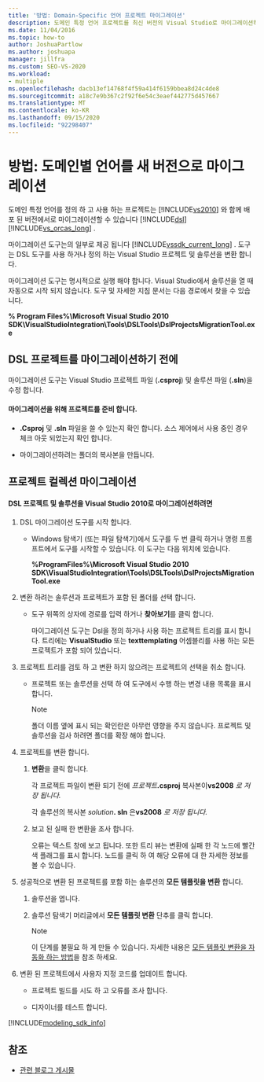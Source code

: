 ```yaml
---
title: '방법: Domain-Specific 언어 프로젝트 마이그레이션'
description: 도메인 특정 언어 프로젝트를 최신 버전의 Visual Studio로 마이그레이션하는 방법에 대 한 정보를 제공 합니다.
ms.date: 11/04/2016
ms.topic: how-to
author: JoshuaPartlow
ms.author: joshuapa
manager: jillfra
ms.custom: SEO-VS-2020
ms.workload:
- multiple
ms.openlocfilehash: dacb13ef14768f4f59a414f6159bbea8d24c4de8
ms.sourcegitcommit: a18c7e9b367c2f92f6e54c3eaef442775d457667
ms.translationtype: MT
ms.contentlocale: ko-KR
ms.lasthandoff: 09/15/2020
ms.locfileid: "92298407"
---
```

# <a name="how-to-migrate-a-domain-specific-language-to-a-new-version"></a>방법: 도메인별 언어를 새 버전으로 마이그레이션
도메인 특정 언어를 정의 하 고 사용 하는 프로젝트는 [!INCLUDE[vs2010](../misc/includes/vs2010_md.md)] 와 함께 배포 된 버전에서로 마이그레이션할 수 있습니다 [!INCLUDE[dsl](../modeling/includes/dsl_md.md)] [!INCLUDE[vs_orcas_long](../debugger/includes/vs_orcas_long_md.md)] .

 마이그레이션 도구는의 일부로 제공 됩니다 [!INCLUDE[vssdk_current_long](../misc/includes/vssdk_current_long_md.md)] . 도구는 DSL 도구를 사용 하거나 정의 하는 Visual Studio 프로젝트 및 솔루션을 변환 합니다.

 마이그레이션 도구는 명시적으로 실행 해야 합니다. Visual Studio에서 솔루션을 열 때 자동으로 시작 되지 않습니다. 도구 및 자세한 지침 문서는 다음 경로에서 찾을 수 있습니다.

 **% Program Files%\Microsoft Visual Studio 2010 SDK\VisualStudioIntegration\Tools\DSLTools\DslProjectsMigrationTool.exe**

## <a name="before-you-migrate-your-dsl-projects"></a>DSL 프로젝트를 마이그레이션하기 전에
 마이그레이션 도구는 Visual Studio 프로젝트 파일 (**.csproj**) 및 솔루션 파일 (**.sln**)을 수정 합니다.

#### <a name="to-prepare-projects-for-migration"></a>마이그레이션을 위해 프로젝트를 준비 합니다.

- **.Csproj** 및 **.sln** 파일을 쓸 수 있는지 확인 합니다. 소스 제어에서 사용 중인 경우 체크 아웃 되었는지 확인 합니다.

- 마이그레이션하려는 폴더의 복사본을 만듭니다.

## <a name="migrating-a-collection-of-projects"></a>프로젝트 컬렉션 마이그레이션

#### <a name="to-migrate-dsl-projects-and-solutions-to-visual-studio-2010"></a>DSL 프로젝트 및 솔루션을 Visual Studio 2010로 마이그레이션하려면

1. DSL 마이그레이션 도구를 시작 합니다.

   - Windows 탐색기 (또는 파일 탐색기)에서 도구를 두 번 클릭 하거나 명령 프롬프트에서 도구를 시작할 수 있습니다. 이 도구는 다음 위치에 있습니다.

        **%ProgramFiles%\Microsoft Visual Studio 2010 SDK\VisualStudioIntegration\Tools\DSLTools\DslProjectsMigrationTool.exe**

2. 변환 하려는 솔루션과 프로젝트가 포함 된 폴더를 선택 합니다.

   - 도구 위쪽의 상자에 경로를 입력 하거나 **찾아보기**를 클릭 합니다.

     마이그레이션 도구는 Dsl을 정의 하거나 사용 하는 프로젝트 트리를 표시 합니다. 트리에는 **VisualStudio** 또는 **texttemplating** 어셈블리를 사용 하는 모든 프로젝트가 포함 되어 있습니다.

3. 프로젝트 트리를 검토 하 고 변환 하지 않으려는 프로젝트의 선택을 취소 합니다.

   - 프로젝트 또는 솔루션을 선택 하 여 도구에서 수행 하는 변경 내용 목록을 표시 합니다.

       > [!NOTE]
       > 폴더 이름 옆에 표시 되는 확인란은 아무런 영향을 주지 않습니다. 프로젝트 및 솔루션을 검사 하려면 폴더를 확장 해야 합니다.

4. 프로젝트를 변환 합니다.

   1. **변환**을 클릭 합니다.

        각 프로젝트 파일이 변환 되기 전에 _프로젝트_**.csproj** 복사본이**vs2008** _로 저장 됩니다._

        각 솔루션의 복사본 _solution_**. sln** 은**vs2008** _로 저장 됩니다._

   2. 보고 된 실패 한 변환을 조사 합니다.

        오류는 텍스트 창에 보고 됩니다. 또한 트리 뷰는 변환에 실패 한 각 노드에 빨간색 플래그를 표시 합니다. 노드를 클릭 하 여 해당 오류에 대 한 자세한 정보를 볼 수 있습니다.

5. 성공적으로 변환 된 프로젝트를 포함 하는 솔루션의 **모든 템플릿을 변환** 합니다.

   1. 솔루션을 엽니다.

   2. 솔루션 탐색기 머리글에서 **모든 템플릿 변환** 단추를 클릭 합니다.

       > [!NOTE]
       > 이 단계를 불필요 하 게 만들 수 있습니다. 자세한 내용은 [모든 템플릿 변환을 자동화 하는 방법](/previous-versions/visualstudio/visual-studio-2012/ff521399\(v\=vs.110\))을 참조 하세요.

6. 변환 된 프로젝트에서 사용자 지정 코드를 업데이트 합니다.

   - 프로젝트 빌드를 시도 하 고 오류를 조사 합니다.

   - 디자이너를 테스트 합니다.

[!INCLUDE[modeling_sdk_info](includes/modeling_sdk_info.md)]

## <a name="see-also"></a>참조

- [관련 블로그 게시물](https://devblogs.microsoft.com/devops/the-visual-studio-modeling-sdk-is-now-available-with-visual-studio-2017/)